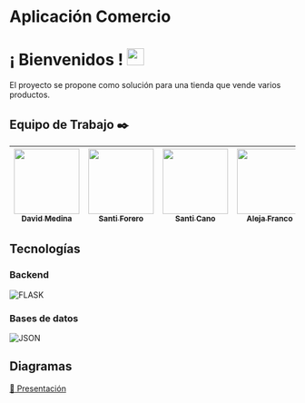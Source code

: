 # Aplicación Comercio

# **¡ Bienvenidos !** <img src="https://raw.githubusercontent.com/MartinHeinz/MartinHeinz/master/wave.gif" width="30px">

El proyecto se propone como solución para una tienda que vende varios productos.


## Equipo de Trabajo ✒️


| [<img src="https://avatars.githubusercontent.com/u/53974843?v=4" width=115><br><sub>David Medina</sub>](https://github.com/DavidMedinaO) | [<img src="https://avatars.githubusercontent.com/u/60439694?s=400&u=c9adea273f4f009648d2f8a116eb4bb3c60c8d77&v=4" width=115><br><sub>Santi Forero</sub>](https://github.com/forero-kun) |  [<img src="https://avatars.githubusercontent.com/u/53246586?v=4" width=115><br><sub>Santi Cano</sub>](https://github.com/cano2030) |   [<img src="https://avatars.githubusercontent.com/u/42823670?v=4" width=115><br><sub> Aleja Franco</sub>](https://github.com/mariafrancodev) | [<img src="https://i.pinimg.com/736x/65/3d/5c/653d5cf7171ab047937fa141b254c14a.jpg" width=115><br><sub> Karen Gomez</sub>](https://github.com/kasperweb)
| :---: | :---: | :---: | :---: | :---: |

## **Tecnologías**


### Backend

![FLASK](https://img.shields.io/badge/Flask-000000?style=for-the-badge&logo=flask&logoColor=white)

### Bases de datos

![JSON](https://img.shields.io/badge/json-5E5C5C?style=for-the-badge&logo=json&logoColor=white)

## **Diagramas**
 [🚀 Presentación](https://docs.google.com/presentation/d/1JldYVF0scD9clMY5d30X-MbQz8qp7OX2/edit?usp=share_link&ouid=105247069379539423390&rtpof=true&sd=true)